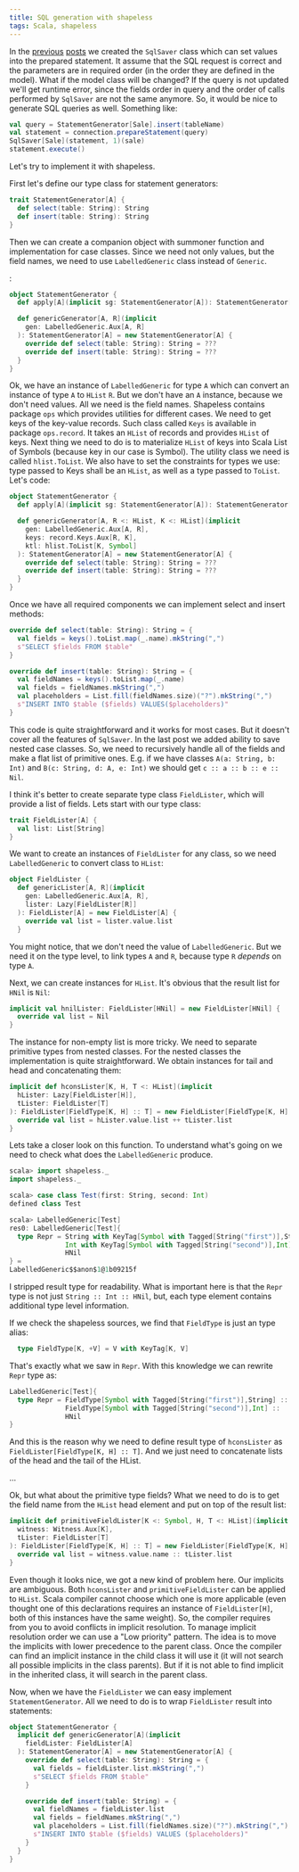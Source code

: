 ```yaml
---
title: SQL generation with shapeless
tags: Scala, shapeless
---
```


In the [previous](/posts/2016-11-24-getting-started-with-shapeless.html)
[posts](http://limansky.me/posts/2016-12-22-fixing-bugs-in-sql-saver.html) we
created the `SqlSaver` class which can set values into the prepared
statement.  It assume that the SQL request is correct and the parameters are in
required order (in the order they are defined in the model). What if the model class
will be changed?  If the query is not updated we'll get runtime error, since the
fields order in query and the order of calls performed by `SqlSaver` are not the same
anymore.  So, it would be nice to generate SQL queries as well.  Something like:

```Scala
val query = StatementGenerator[Sale].insert(tableName)
val statement = connection.prepareStatement(query)
SqlSaver[Sale](statement, 1)(sale)
statement.execute()
```

Let's try to implement it with shapeless.

<!--more-->

First let's define our type class for statement generators:

```Scala
trait StatementGenerator[A] {
  def select(table: String): String
  def insert(table: String): String
}
```

Then we can create a companion object with summoner function and
implementation for case classes.  Since we need not only values, but the field names,
we need to use `LabelledGeneric` class instead of `Generic`.

:

```Scala
object StatementGenerator {
  def apply[A](implicit sg: StatementGenerator[A]): StatementGenerator[A] = sg

  def genericGenerator[A, R](implicit
    gen: LabelledGeneric.Aux[A, R]
  ): StatementGenerator[A] = new StatementGenerator[A] {
    override def select(table: String): String = ???
    override def insert(table: String): String = ???
  }
}
```

Ok, we have an instance of `LabelledGeneric` for type `A` which can convert an
instance of type `A` to `HList` `R`.  But we don't have an `A` instance, because we
don't need values.  All we need is the field names.  Shapeless contains package
`ops` which provides utilities for different cases.  We need to get keys of the
key-value records.  Such class called `Keys` is available in package
`ops.record`.  It takes an `HList` of records and provides `HList` of keys.  Next
thing we need to do is to materialize `HList` of keys into Scala List of Symbols
(because key in our case is Symbol).  The utility class we need is called `hlist.ToList`.
We also have to set the constraints for types we use:  type passed to Keys
shall be an `HList`, as well as a type passed to `ToList`.  Let's code:

```Scala
object StatementGenerator {
  def apply[A](implicit sg: StatementGenerator[A]): StatementGenerator[A] = sg

  def genericGenerator[A, R <: HList, K <: HList](implicit
    gen: LabelledGeneric.Aux[A, R],
    keys: record.Keys.Aux[R, K],
    ktl: hlist.ToList[K, Symbol]
  ): StatementGenerator[A] = new StatementGenerator[A] {
    override def select(table: String): String = ???
    override def insert(table: String): String = ???
  }
}
```

Once we have all required components we can implement select and insert
methods:

```Scala
override def select(table: String): String = {
  val fields = keys().toList.map(_.name).mkString(",")
  s"SELECT $fields FROM $table"
}

override def insert(table: String): String = {
  val fieldNames = keys().toList.map(_.name)
  val fields = fieldNames.mkString(",")
  val placeholders = List.fill(fieldNames.size)("?").mkString(",")
  s"INSERT INTO $table ($fields) VALUES($placeholders)"
}
```

This code is quite straightforward and it works for most cases.  But it doesn't cover all
the features of `SqlSaver`. In the last post we added ability to save nested case
classes.  So, we need to recursively handle all of the fields and make a flat
list of primitive ones.  E.g. if we have classes `A(a: String, b: Int)` and
`B(c: String, d: A, e: Int)` we should get `c :: a :: b :: e :: Nil`.

I think it's better to create separate type class `FieldLister`, which will
provide a list of fields.  Lets start with our type class:

```Scala
trait FieldLister[A] {
  val list: List[String]
}
```

We want to create an instances of `FieldLister` for any class, so we need
`LabelledGeneric` to convert class to `HList`:

```Scala
object FieldLister {
  def genericLister[A, R](implicit
    gen: LabelledGeneric.Aux[A, R],
    lister: Lazy[FieldLister[R]]
  ): FieldLister[A] = new FieldLister[A] {
    override val list = lister.value.list
  }
```

You might notice, that we don't need the value of `LabelledGeneric`.  But we
need it on the type level, to link types `A` and `R`, because type `R` *depends* on
type `A`.

Next, we can create instances for `HList`.  It's obvious that the result list
for `HNil` is `Nil`:

```Scala
implicit val hnilLister: FieldLister[HNil] = new FieldLister[HNil] {
  override val list = Nil
}
```

The instance for non-empty list is more tricky.  We need to separate primitive
types from nested classes.  For the nested classes the implementation is quite
straightforward.  We obtain instances for tail and head and concatenating them:

```Scala
implicit def hconsLister[K, H, T <: HList](implicit
  hLister: Lazy[FieldLister[H]],
  tLister: FieldLister[T]
): FieldLister[FieldType[K, H] :: T] = new FieldLister[FieldType[K, H] :: T] = {
  override val list = hLister.value.list ++ tLister.list
}
```

Lets take a closer look on this function.  To understand what's going on we
need to check what does the `LabelledGeneric` produce.

```Scala
scala> import shapeless._
import shapeless._

scala> case class Test(first: String, second: Int)
defined class Test

scala> LabelledGeneric[Test]
res0: LabelledGeneric[Test]{
  type Repr = String with KeyTag[Symbol with Tagged[String("first")],String] ::
              Int with KeyTag[Symbol with Tagged[String("second")],Int] ::
              HNil
} =
LabelledGeneric$$anon$1@1b09215f
```

I stripped result type for readability. What is important here is that the
`Repr` type is not just `String :: Int :: HNil`, but, each type element contains
additional type level information.

If we check the shapeless sources, we find that `FieldType` is just an type alias:

```Scala
  type FieldType[K, +V] = V with KeyTag[K, V]
```

That's exactly what we saw in `Repr`.  With this knowledge we can rewrite `Repr` type as:

```Scala
LabelledGeneric[Test]{
  type Repr = FieldType[Symbol with Tagged[String("first")],String] ::
              FieldType[Symbol with Tagged[String("second")],Int] ::
              HNil
}
```

And this is the reason why we need to define result type of `hconsLister` as
`FieldLister[FieldType[K, H] :: T]`.  And we just need to concatenate lists
of the head and the tail of the HList.

...

Ok, but what about the primitive type fields?  What we need to do is to get the
field name from the `HList` head element and put on top of the result list:

```Scala
implicit def primitiveFieldLister[K <: Symbol, H, T <: HList](implicit
  witness: Witness.Aux[K],
  tLister: FieldLister[T]
): FieldLister[FieldType[K, H] :: T] = new FieldLister[FieldType[K, H] ::T] {
  override val list = witness.value.name :: tLister.list
}
```

Even though it looks nice, we got a new kind of problem here.  Our implicits are
ambiguous.  Both `hconsLister` and `primitiveFieldLister` can be applied to
`HList`.  Scala compiler cannot choose which one is more applicable (even
thought one of this declarations requires an instance of `FieldLister[H]`, both
of this instances have the same weight).  So, the compiler
requires from you to avoid conflicts in implicit resolution.  To manage
implicit resolution order we can use a "Low priority" pattern.  The idea is to
move the implicits with lower precedence to the parent class.  Once the
compiler can find an implicit instance in the child class it will use it (it
will not search all possible implicits in the class parents).  But if it is not
able to find implicit in the inherited class, it will search in the parent
class.

Now, when we have the `FieldLister` we can easy implement `StatementGenerator`.
All we need to do is to wrap `FieldLister` result into statements:

```Scala
object StatementGenerator {
  implicit def genericGenerator[A](implicit
    fieldLister: FieldLister[A]
  ): StatementGenerator[A] = new StatementGenerator[A] {
    override def select(table: String): String = {
      val fields = fieldLister.list.mkString(",")
      s"SELECT $fields FROM $table"
    }

    override def insert(table: String) = {
      val fieldNames = fieldLister.list
      val fields = fieldNames.mkString(",")
      val placeholders = List.fill(fieldNames.size)("?").mkString(",")
      s"INSERT INTO $table ($fields) VALUES ($placeholders)"
    }
  }
}
